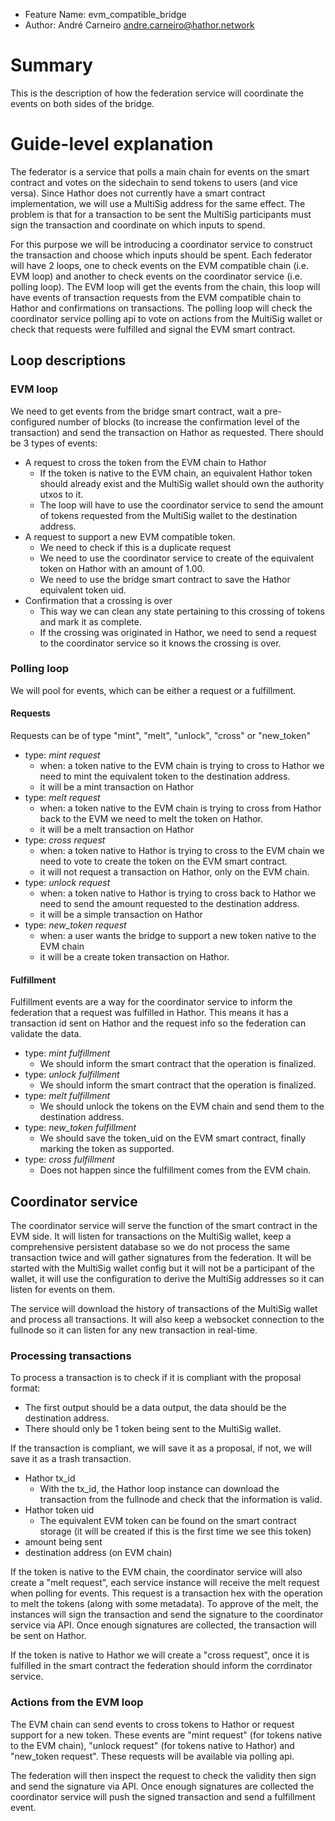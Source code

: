 - Feature Name: evm_compatible_bridge
- Author: André Carneiro <andre.carneiro@hathor.network>

# Summary
[summary]: #summary

This is the description of how the federation service will coordinate the events on both sides of the bridge.

# Guide-level explanation
[guide-level-explanation]: #guide-level-explanation

The federator is a service that polls a main chain for events on the smart contract and votes on the sidechain to send tokens to users (and vice versa).
Since Hathor does not currently have a smart contract implementation, we will use a MultiSig address for the same effect. The problem is that for a transaction to be sent the MultiSig participants must sign the transaction and coordinate on which inputs to spend.

For this purpose we will be introducing a coordinator service to construct the transaction and choose which inputs should be spent.
Each federator will have 2 loops, one to check events on the EVM compatible chain (i.e. EVM loop) and another to check events on the coordinator service (i.e. polling loop).
The EVM loop will get the events from the chain, this loop will have events of transaction requests from the EVM compatible chain to Hathor and confirmations on transactions.
The polling loop will check the coordinator service polling api to vote on actions from the MultiSig wallet or check that requests were fulfilled and signal the EVM smart contract.

## Loop descriptions

### EVM loop

We need to get events from the bridge smart contract, wait a pre-configured number of blocks (to increase the confirmation level of the transaction) and send the transaction on Hathor as requested.
There should be 3 types of events:

- A request to cross the token from the EVM chain to Hathor
  - If the token is native to the EVM chain, an equivalent Hathor token should already exist and the MultiSig wallet should own the authority utxos to it.
  - The loop will have to use the coordinator service to send the amount of tokens requested from the MultiSig wallet to the destination address.
- A request to support a new EVM compatible token.
  - We need to check if this is a duplicate request
  - We need to use the coordinator service to create of the equivalent token on Hathor with an amount of 1.00.
  - We need to use the bridge smart contract to save the Hathor equivalent token uid.
- Confirmation that a crossing is over
  - This way we can clean any state pertaining to this crossing of tokens and mark it as complete.
  - If the crossing was originated in Hathor, we need to send a request to the coordinator service so it knows the crossing is over.

### Polling loop

We will pool for events, which can be either a request or a fulfillment.

#### Requests

Requests can be of type "mint", "melt", "unlock", "cross" or "new_token"

- type: _mint request_
  - when: a token native to the EVM chain is trying to cross to Hathor we need to mint the equivalent token to the destination address.
  - it will be a mint transaction on Hathor
- type: _melt request_
  - when: a token native to the EVM chain is trying to cross from Hathor back to the EVM we need to melt the token on Hathor.
  - it will be a melt transaction on Hathor
- type: _cross request_
  - when: a token native to Hathor is trying to cross to the EVM chain we need to vote to create the token on the EVM smart contract.
  - it will not request a transaction on Hathor, only on the EVM chain.
- type: _unlock request_
  - when: a token native to Hathor is trying to cross back to Hathor we need to send the amount requested to the destination address.
  - it will be a simple transaction on Hathor
- type: _new\_token request_
  - when: a user wants the bridge to support a new token native to the EVM chain
  - it will be a create token transaction on Hathor.

#### Fulfillment

Fulfillment events are a way for the coordinator service to inform the federation that a request was fulfilled in Hathor.
This means it has a transaction id sent on Hathor and the request info so the federation can validate the data.

- type: _mint fulfillment_
  - We should inform the smart contract that the operation is finalized.
- type: _unlock fulfillment_
  - We should inform the smart contract that the operation is finalized.
- type: _melt fulfillment_
  - We should unlock the tokens on the EVM chain and send them to the destination address.
- type: _new\_token fulfillment_
  - We should save the token_uid on the EVM smart contract, finally marking the token as supported.
- type: _cross fulfillment_
  - Does not happen since the fulfillment comes from the EVM chain.

## Coordinator service

The coordinator service will serve the function of the smart contract in the EVM side.
It will listen for transactions on the MultiSig wallet, keep a comprehensive persistent database so we do not process the same transaction twice and will gather signatures from the federation.
It will be started with the MultiSig wallet config but it will not be a participant of the wallet, it will use the configuration to derive the MultiSig addresses so it can listen for events on them.

The service will download the history of transactions of the MultiSig wallet and process all transactions.
It will also keep a websocket connection to the fullnode so it can listen for any new transaction in real-time.

### Processing transactions

To process a transaction is to check if it is compliant with the proposal format:

- The first output should be a data output, the data should be the destination address.
- There should only be 1 token being sent to the MultiSig wallet.

If the transaction is compliant, we will save it as a proposal, if not, we will save it as a trash transaction.

- Hathor tx_id
  - With the tx_id, the Hathor loop instance can download the transaction from the fullnode and check that the information is valid.
- Hathor token uid
  - The equivalent EVM token can be found on the smart contract storage (it will be created if this is the first time we see this token)
- amount being sent
- destination address (on EVM chain)

If the token is native to the EVM chain, the coordinator service will also create a "melt request", each service instance will receive the melt request when polling for events.
This request is a transaction hex with the operation to melt the tokens (along with some metadata).
To approve of the melt, the instances will sign the transaction and send the signature to the coordinator service via API.
Once enough signatures are collected, the transaction will be sent on Hathor.

If the token is native to Hathor we will create a "cross request", once it is fulfilled in the smart contract the federation should inform the corrdinator service.

### Actions from the EVM loop

The EVM chain can send events to cross tokens to Hathor or request support for a new token.
These events are "mint request" (for tokens native to the EVM chain), "unlock request" (for tokens native to Hathor) and "new_token request".
These requests will be available via polling api.

The federation will then inspect the request to check the validity then sign and send the signature via API.
Once enough signatures are collected the coordinator service will push the signed transaction and send a fulfillment event.
